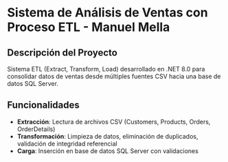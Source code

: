 # Sistema de Análisis de Ventas con Proceso ETL - Manuel Mella

## Descripción del Proyecto
Sistema ETL (Extract, Transform, Load) desarrollado en .NET 8.0 para consolidar datos de ventas desde múltiples fuentes CSV hacia una base de datos SQL Server.

## Funcionalidades
- **Extracción**: Lectura de archivos CSV (Customers, Products, Orders, OrderDetails)
- **Transformación**: Limpieza de datos, eliminación de duplicados, validación de integridad referencial
- **Carga**: Inserción en base de datos SQL Server con validaciones
